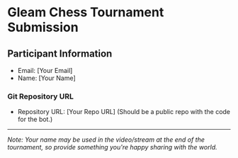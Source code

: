 # Gleam Chess Tournament Submission

## Participant Information

- Email: [Your Email]
- Name: [Your Name]

### Git Repository URL

- Repository URL: [Your Repo URL] (Should be a public repo with the code for the
  bot.)

---

_Note: Your name may be used in the video/stream at the end of the tournament,
so provide something you're happy sharing with the world._
